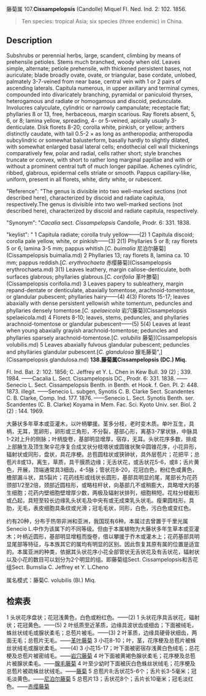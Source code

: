 藤菊属
107.**Cissampelopsis** (Candolle) Miquel Fl. Ned. Ind. 2: 102. 1856.

> Ten species: tropical Asia; six species (three endemic) in China.


## Description
Subshrubs or perennial herbs, large, scandent, climbing by means of prehensile petioles. Stems much branched, woody when old. Leaves simple, alternate; petiole prehensile, with thickened persistent bases, not auriculate; blade broadly ovate, ovate, or triangular, base cordate, unlobed, palmately 3-7-veined from near base, central vein with 1 or 2 pairs of ascending laterals. Capitula numerous, in upper axillary and terminal cymes, compounded into divaricately branching, pyramidal or paniculoid thyrses, heterogamous and radiate or homogamous and discoid, pedunculate. Involucres calyculate, cylindric or narrowly campanulate; receptacle flat; phyllaries 8 or 13, free, herbaceous, margin scarious. Ray florets absent, 5, 6, or 8; lamina yellow, spreading, 4- or 5-veined, apically usually 3-denticulate. Disk florets 8-20; corolla white, pinkish, or yellow; anthers distinctly caudate, with tail 0.5-2 × as long as antheropodia; antheropodia subcylindric or somewhat balusterform, basally hardly to slightly dilated, with somewhat enlarged basal lateral cells; endothecial cell wall thickenings comparatively few, polar and radial, cells rather short; style branches truncate or convex, with short to rather long marginal papillae and with or without a prominent central tuft of much longer papillae. Achenes cylindric, ribbed, glabrous, epidermal cells striate or smooth. Pappus capillary-like, uniform, present in all florets, white, dirty white, or rubescent.

  "Reference": "The genus is divisible into two well-marked sections (not described here), characterized by discoid and radiate capitula, respectively.The genus is divisible into two well-marked sections (not described here), characterized by discoid and radiate capitula, respectively.

  "Synonym": "*Cacalia* sect. *Cissampelopsis* Candolle, Prodr. 6: 331. 1838.

  "keylist": "
1 Capitula radiate; corolla truly yellow——(2)
1 Capitula discoid; corolla pale yellow, white, or pinkish——(3)
2(1) Phyllaries 5 or 8; ray florets 5 or 6, lamina 3-5 mm; pappus whitish.[*C. buimalia* 尼泊尔藤菊](Cissampelopsis buimalia.md)
2 Phyllaries 13; ray florets 8, lamina ca. 10 mm; pappus reddish.[*C. erythrochaeta* 赤缨藤菊](Cissampelopsis erythrochaeta.md)
3(1) Leaves leathery, margin callose-denticulate, both surfaces glabrous; phyllaries glabrous.[*C. corifolia* 革叶滕菊](Cissampelopsis corifolia.md)
3 Leaves papery to subleathery, margin repand-dentate or denticulate, abaxially tomentose, arachnoid-tomentose, or glandular pubescent; phyllaries hairy——(4)
4(3) Florets 15-17; leaves abaxially with dense persistent yellowish white tomentum, peduncles and phyllaries densely tomentose.[*C. spelaeicola* 岩穴藤菊](Cissampelopsis spelaeicola.md)
4 Florets 8-10; leaves, stems, peduncles, and phyllaries arachnoid-tomentose or glandular pubescent——(5)
5(4) Leaves at least when young abaxially grayish arachnoid-tomentose; peduncles and phyllaries sparsely arachnoid-tomentose.[*C. volubilis* 藤菊](Cissampelopsis volubilis.md)
5 Leaves abaxially fulvous glandular pubescent; peduncles and phyllaries glandular pubescent.[*C. glandulosa* 腺毛藤菊",](Cissampelopsis glandulosa.md)
**138.藤菊属Cissampelopsis (DC.) Miq.**

Fl. Ind. Bat. 2: 102. 1856; C. Jeffrey et Y. L. Chen in Kew Bull. 39 (2) ; 339. 1984. ——Cacalia L. Sect. Cissampelopsis DC., Prodr. 6: 331. 1838. ——Senecio L. Sect. Cissampelopsis Benth. in Benth. et Hook. f. Gen. Pl. 2: 448. 1873. illegit. ——Senecio L. subgen, Synotis C. B. Clarke Sect. Scandentes C. B. Clarke, Comp. Ind. 177. 1876. ——Senecio L. Sect. Synotis Benth. ser. Scandentes (C. B. Clarke) Koyama in Mem. Fac. Sci. Kyoto Univ. ser. Biol. 2 (2) : 144. 1969.

大藤状多年草本或亚灌木，以叶柄攀援。茎多分枝，老时变木质。单叶互生，具柄，无耳，宽卵形，卵形或三角形，不分裂，基部心形，离基3-7掌状脉，中脉具1-2对上升的侧脉；叶柄旋卷，基部明显增厚，宿存，无耳。头状花序多数，排成上部腋生及顶生聚伞花序复合成叉状分枝塔状或圆锥状聚伞圆锥花序，小花异形，辐射状或同形，盘状，具花序梗。总苞圆柱状或狭钟状，具外层苞片；花把平；总苞片8或13，离生，草质，具干膜质边缘；无舌状花，或舌状花5-6，或8；舌片黄色，开展，顶端通常具3细齿，4-5脉；管状花8-20，花冠白色，粉红色或黄色，檐部漏斗状，具5裂片；花药线形或线状长圆形，基部具明显的尾，尾部长为花药颈部1/2至2倍，颈部近圆柱形，或略柱杆状，向基部几不或稍膨大，具略增大的基生细胞；花药内壁细胞壁增厚少数，两极及辐射状排列，细胞稍短。花柱分枝截形或凸起，具短至较长边缘乳头状毛及中央有或无成束乳头状毛。瘦果圆柱形，具肋，无毛，表皮细胞具条纹或光滑；冠毛毛状，同形，白色，污白色或变红色。

约有20种，分布于热带非洲和亚洲，我国现有6种。本属过去曾置于千里光属Senecio L.中作为该属下的不同等级。但由于本属植物为大藤状多年生草本或亚灌木；叶柄近圆形，基部明显增粗而旋卷，借以攀援于乔木或灌木上；花药基部具明显尾部等特征，与本族其它的属均有明显的区别。因此恢复其原有属的位置是适宜的。本属亚洲的种类，依据其头状花序小花全部管状无舌状花及有舌状花，辐射状以及小花的数目可以划分为2个明显的组。即藤菊组Sect. Cissampelopsis和舌花组Sect. Burnslia C. Jeffrey et Y. L.Cheno

属名模式：藤菊C. volubilis (Bl.) Miq.

## 检索表

1 头状花序盘状；花冠浅黄色，白色或粉红色。——(2)
1 头状花序具舌状花，辐射状；花冠黄色。——(5)
2 叶纸质至近革质，边缘具波状齿或细齿；下面被绒毛，蛛丝状绒毛或腺状柔毛；总苞片被毛。——(3)
2 叶革质，边缘具硬骨状细齿，两面无毛；总苞片无毛。——[革叶藤菊](Cissampelopsis%20corifolia.md)
3 小花8-10；叶，茎，花序梗及总苞片被蛛丝状绒毛或腺状柔毛。——(4)
3 小花15-17；叶下面被密宿存浅黄白色绒毛；总花梗及总苞片被密绒毛。——[岩穴藤菊](Cissampelopsis%20spelaeicola.md)
4 叶下面被黄褐色腺状柔毛；花序梗及总苞片被腺状柔毛。——[腺毛藤菊](Cissampelopsis%20glandulosa.md)
4 叶至少幼时下面被灰白色蛛丝状绒毛；花序梗及总苞片被疏蛛丝状绒毛。——[藤菊](Cissampelopsis%20volubilis.md)
5 总苞片8;舌状花5-6个；舌片长3-5毫米；冠毛淡黄色。——[尼泊尔藤菊](Cissampelopsis%20buimalia.md)
5 总苞片13；舌状花8个；舌片长10毫米；冠毛淡红色。——[赤缨藤菊](Cissampelopsis%20erythrochaeta.md)
